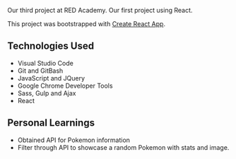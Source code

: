 Our third project at RED Academy. Our first project using React.

This project was bootstrapped with [Create React App](https://github.com/facebookincubator/create-react-app).

## Technologies Used


* Visual Studio Code
* Git and GitBash
* JavaScript and JQuery
* Google Chrome Developer Tools
* Sass, Gulp and Ajax
* React

## Personal Learnings 

* Obtained API for Pokemon information
* Filter through API to showcase a random Pokemon with stats and image.





